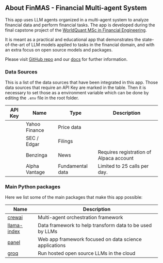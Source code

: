 ## About FinMAS - Financial Multi-agent System

This app uses LLM agents organized in a multi-agent system to analyze financial data
and perform financial tasks. The app is developed during the final capstone project of the
[WorldQuant MSc in Financial Engineering](https://www.wqu.edu/mscfe).

It is meant as a practical and educational app that demonstrates the state-of-the-art of LLM models applied
to tasks in the financial domain, and with an extra focus on open source models and packages.

Please visit [GitHub repo](https://github.com/KevorkSulahian/agentic-llm-for-better-results) and our [docs](https://kevorksulahian.github.io/agentic-llm-for-better-results/) for further information.

### Data Sources

This is a list of the data sources that have been integrated in this app.
Those data sources that require an API Key are marked in the table.
Then it is necessary to set those as a environment variable which can
be done by editing the `.env` file in the root folder.

| API Key                           | Name          | Type             | Description                             |
| --------------------------------- | ------------- | ---------------- | --------------------------------------- |
|                                   | Yahoo Finance | Price data       |                                         |
|                                   | SEC / Edgar   | Filings          |                                         |
| <i class="fa-solid fa-check"></i> | Benzinga      | News             | Requires registration of Alpaca account |
| <i class="fa-solid fa-check"></i> | Alpha Vantage | Fundamental data | Limited to 25 calls per day.            |

### Main Python packages

Here we list some of the main packages that make this app possible:

| Name                                                 | Description                                              |
| ---------------------------------------------------- | -------------------------------------------------------- |
| [crewai](https://docs.crewai.com/introduction)       | Multi-agent orchestration framework                      |
| [llama-index](https://docs.llamaindex.ai/en/stable/) | Data framework to help transform data to be used by LLMs |
| [panel](https://panel.holoviz.org/)                  | Web app framework focused on data science applications   |
| [groq](https://groq.com/)                            | Run hosted open source LLMs in the cloud                 |
